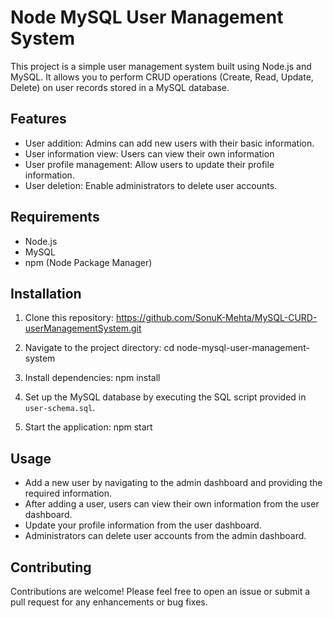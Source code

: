 # Node MySQL User Management System

This project is a simple user management system built using Node.js and MySQL. It allows you to perform CRUD operations (Create, Read, Update, Delete) on user records stored in a MySQL database.

## Features

- User addition: Admins can add new users with their basic information.
- User information view: Users can view their own information 
- User profile management: Allow users to update their profile information.
- User deletion: Enable administrators to delete user accounts.

## Requirements

- Node.js
- MySQL
- npm (Node Package Manager)

## Installation

1. Clone this repository:
https://github.com/SonuK-Mehta/MySQL-CURD-userManagementSystem.git

2. Navigate to the project directory:
cd node-mysql-user-management-system

3. Install dependencies:
npm install

4. Set up the MySQL database by executing the SQL script provided in `user-schema.sql`.

5. Start the application: npm start


## Usage

- Add a new user by navigating to the admin dashboard and providing the required information.
- After adding a user, users can view their own information from the user dashboard.
- Update your profile information from the user dashboard.
- Administrators can delete user accounts from the admin dashboard.

## Contributing

Contributions are welcome! Please feel free to open an issue or submit a pull request for any enhancements or bug fixes.
